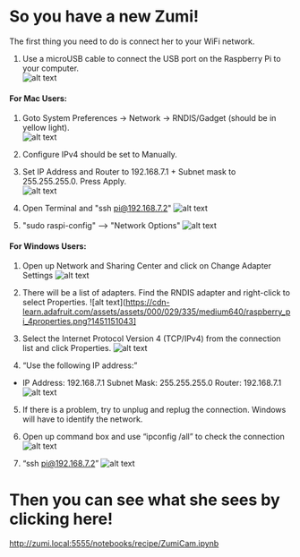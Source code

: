 # So you have a new Zumi!

The first thing you need to do is connect her to your WiFi network.

1. Use a microUSB cable to connect the USB port on the Raspberry Pi to your computer.<BR>
![alt text](https://blog.gbaman.info/wp-content/uploads/2015/12/IMG_5140-1038x576.jpg)

#### For Mac Users:
1. Goto System Preferences → Network → RNDIS/Gadget (should be in yellow light).<BR>
![alt text](https://cdn-learn.adafruit.com/assets/assets/000/029/328/original/raspberry_pi_selfassigned.png?1451151031)

2. Configure IPv4 should be set to Manually.<BR>

3. Set IP Address and Router to 192.168.7.1 + Subnet mask to 255.255.255.0. Press Apply.<BR>
![alt text](https://cdn-learn.adafruit.com/assets/assets/000/029/325/original/raspberry_pi_networkconfig.png?1451151023)
  
4. Open Terminal and "ssh pi@192.168.7.2"
![alt text](https://cdn-learn.adafruit.com/assets/assets/000/029/329/medium640/raspberry_pi_ssh.png?1451151032)

5. "sudo raspi-config" --> "Network Options"
![alt text](https://assets.pcmag.com/media/images/588262-retro-game-system-network-settings.jpg?thumb=y&width=980&height=418)

#### For Windows Users:
1. Open up Network and Sharing Center and click on Change Adapter Settings
![alt text](https://cdn-learn.adafruit.com/assets/assets/000/029/333/medium640/raspberry_pi_2networksharing.png?1451151039)

2. There will be a list of adapters. Find the RNDIS adapter and right-click to select Properties.
![alt text](https://cdn-learn.adafruit.com/assets/assets/000/029/335/medium640/raspberry_pi_4properties.png?1451151043]

3. Select the Internet Protocol Version 4 (TCP/IPv4) from the connection list and click Properties.
![alt text](https://cdn-learn.adafruit.com/assets/assets/000/029/336/medium640/raspberry_pi_5tcp4.png?1451151048)

4. “Use the following IP address:”
- IP Address: 192.168.7.1  Subnet Mask: 255.255.255.0  Router: 192.168.7.1
![alt text](https://cdn-learn.adafruit.com/assets/assets/000/029/337/medium640/raspberry_pi_manual.png?1451151049)

5. If there is a problem, try to unplug and replug the connection. Windows will have to identify the network.

6. Open up command box and use “ipconfig /all” to check the connection
![alt text](https://cdn-learn.adafruit.com/assets/assets/000/029/340/medium640/raspberry_pi_ipconfig.png?1451151057)

7. “ssh pi@192.168.7.2”
![alt text](https://cdn-learn.adafruit.com/assets/assets/000/029/342/medium640/raspberry_pi_winssh.png?1451151059)

# Then you can see what she sees by clicking here!
http://zumi.local:5555/notebooks/recipe/ZumiCam.ipynb <BR>
